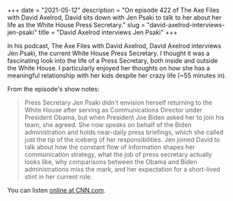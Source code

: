 +++
date = "2021-05-12"
description = "On episode 422 of The Axe Files with David Axelrod, David sits down with Jen Psaki to talk to her about her life as the White House Press Secretary."
slug = "david-axelrod-interviews-jen-psaki"
title = "David Axelrod interviews Jen Psaki"
+++

In his podcast, The Axe Files with David Axelrod, David Axelrod interviews Jen Psaki, the current White House Press Secretary. 
I thought it was a fascinating look into the life of a Press Secretary, both inside and outside the White House. I particularly 
enjoyed her thoughts on how she has a meaningful relationship with her kids despite her crazy life (~55 minutes in).

From the episode's show notes:

> Press Secretary Jen Psaki didn't envision herself returning to the White House after serving as Communications Director under 
President Obama, but when President Joe Biden asked her to join his team, she agreed. She now speaks on behalf of the Biden 
administration and holds near-daily press briefings, which she called just the tip of the iceberg of her responsibilities. 
Jen joined David to talk about how the constant flow of information shapes her communication strategy, what the job of press 
secretary actually looks like, why comparisons between the Obama and Biden administrations miss the mark, and her expectation 
for a short-lived stint in her current role.

You can listen [online at CNN.com](https://www.cnn.com/audio/podcasts/axe-files?episodeguid=d95482fa-7a05-4ac5-9108-ad200033b46a).
